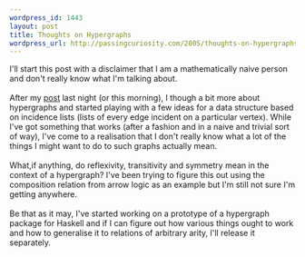 ```yaml
--- 
wordpress_id: 1443
layout: post
title: Thoughts on Hypergraphs
wordpress_url: http://passingcuriosity.com/2005/thoughts-on-hypergraphs/
---
```

<emph>I'll start this post with a disclaimer that I am a mathematically naive person and don't really know what I'm talking about.</emph><br /><br />After my <a href="http://labelledtableaux.blogspot.com/2005/07/renovation-in-progress.html">post</a> last night (or this morning), I though a bit more about hypergraphs and started playing with a few ideas for a data structure based on incidence lists (lists of every edge incident on a particular vertex). While I've got something that works (after a fashion and in a naive and trivial sort of way), I've come to a realisation that I don't really know what a lot of the things I might want to do to such graphs actually mean.<br /><br />What,if anything, do reflexivity, transitivity and symmetry mean in the context of a hypergraph? I've been trying to figure this out using the composition relation from arrow logic as an example but I'm still not sure I'm getting anywhere.<br /><br />Be that as it may, I've started working on a prototype of a hypergraph package for Haskell and if I can figure out how various things ought to work and how to generalise it to relations of arbitrary arity, I'll release it separately.
